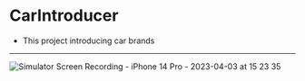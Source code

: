 # CarIntroducer
* This project introducing car brands 
------------------------------------------
 
![Simulator Screen Recording - iPhone 14 Pro - 2023-04-03 at 15 23 35](https://user-images.githubusercontent.com/110934008/229508234-ba40d755-ed34-4fe8-a4f4-b8f071ae7e5b.gif)
